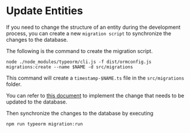 # Update Entities

If you need to change the structure of an entity during the development process, you can create a new `migration script` to synchronize the changes to the database.

The following is the command to create the migration script.

`node ./node_modules/typeorm/cli.js -f dist/ormconfig.js migrations:create --name $NAME -d src/migrations`

This command will create a `timestamp-$NAME.ts` file in the `src/migrations` folder.

You can refer to [this document](https://typeorm.io/#/migrations/creating-a-new-migration) to implement the change that needs to be updated to the database.

Then synchronize the changes to the database by executing

`npm run typeorm migration:run`
